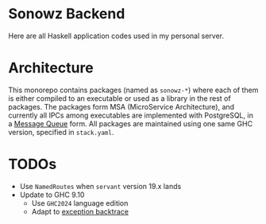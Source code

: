# Sonowz Backend

Here are all Haskell application codes used in my personal server.

# Architecture

This monorepo contains packages (named as `sonowz-*`) where each of them is either compiled to an executable or used as a library in the rest of packages.
The packages form MSA (MicroService Architecture), and currently all IPCs among executables are implemented with PostgreSQL, in a [Message Queue](sonowz-core/src/Sonowz/Core/MessageQueue/Effect.hs) form.
All packages are maintained using one same GHC version, specified in `stack.yaml`.

# TODOs

- Use `NamedRoutes` when `servant` version 19.x lands
- Update to GHC 9.10
  - Use `GHC2024` language edition
  - Adapt to [exception backtrace](https://github.com/ghc-proposals/ghc-proposals/blob/master/proposals/0330-exception-backtraces.rst)
